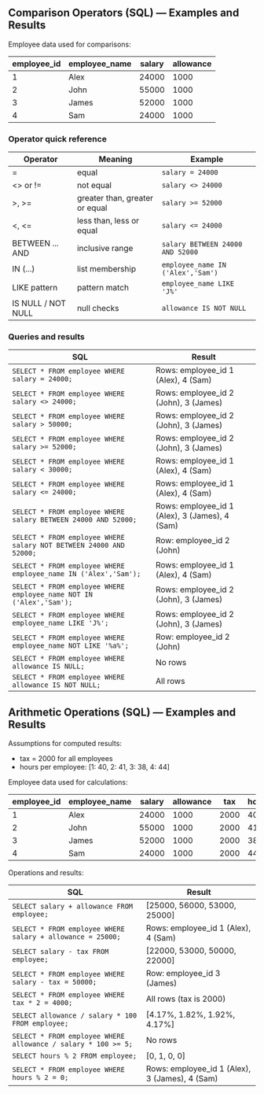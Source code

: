 ## Comparison Operators (SQL) — Examples and Results

Employee data used for comparisons:

| employee_id | employee_name | salary | allowance |
| ----------- | ------------- | ------ | --------- |
| 1           | Alex          | 24000  | 1000      |
| 2           | John          | 55000  | 1000      |
| 3           | James         | 52000  | 1000      |
| 4           | Sam           | 24000  | 1000      |

### Operator quick reference

| Operator           | Meaning                        | Example                           |
| ------------------ | ------------------------------ | --------------------------------- |
| =                  | equal                          | `salary = 24000`                  |
| <> or !=           | not equal                      | `salary <> 24000`                 |
| >, >=              | greater than, greater or equal | `salary >= 52000`                 |
| <, <=              | less than, less or equal       | `salary <= 24000`                 |
| BETWEEN ... AND    | inclusive range                | `salary BETWEEN 24000 AND 52000`  |
| IN (...)           | list membership                | `employee_name IN ('Alex','Sam')` |
| LIKE pattern       | pattern match                  | `employee_name LIKE 'J%'`         |
| IS NULL / NOT NULL | null checks                    | `allowance IS NOT NULL`           |

### Queries and results

| SQL                                                                 | Result                                         |
| ------------------------------------------------------------------- | ---------------------------------------------- |
| `SELECT * FROM employee WHERE salary = 24000;`                      | Rows: employee_id 1 (Alex), 4 (Sam)            |
| `SELECT * FROM employee WHERE salary <> 24000;`                     | Rows: employee_id 2 (John), 3 (James)          |
| `SELECT * FROM employee WHERE salary > 50000;`                      | Rows: employee_id 2 (John), 3 (James)          |
| `SELECT * FROM employee WHERE salary >= 52000;`                     | Rows: employee_id 2 (John), 3 (James)          |
| `SELECT * FROM employee WHERE salary < 30000;`                      | Rows: employee_id 1 (Alex), 4 (Sam)            |
| `SELECT * FROM employee WHERE salary <= 24000;`                     | Rows: employee_id 1 (Alex), 4 (Sam)            |
| `SELECT * FROM employee WHERE salary BETWEEN 24000 AND 52000;`      | Rows: employee_id 1 (Alex), 3 (James), 4 (Sam) |
| `SELECT * FROM employee WHERE salary NOT BETWEEN 24000 AND 52000;`  | Row: employee_id 2 (John)                      |
| `SELECT * FROM employee WHERE employee_name IN ('Alex','Sam');`     | Rows: employee_id 1 (Alex), 4 (Sam)            |
| `SELECT * FROM employee WHERE employee_name NOT IN ('Alex','Sam');` | Rows: employee_id 2 (John), 3 (James)          |
| `SELECT * FROM employee WHERE employee_name LIKE 'J%';`             | Rows: employee_id 2 (John), 3 (James)          |
| `SELECT * FROM employee WHERE employee_name NOT LIKE '%a%';`        | Row: employee_id 2 (John)                      |
| `SELECT * FROM employee WHERE allowance IS NULL;`                   | No rows                                        |
| `SELECT * FROM employee WHERE allowance IS NOT NULL;`               | All rows                                       |

## Arithmetic Operations (SQL) — Examples and Results

Assumptions for computed results:

- tax = 2000 for all employees
- hours per employee: [1: 40, 2: 41, 3: 38, 4: 44]

Employee data used for calculations:

| employee_id | employee_name | salary | allowance | tax  | hours |
| ----------- | ------------- | ------ | --------- | ---- | ----- |
| 1           | Alex          | 24000  | 1000      | 2000 | 40    |
| 2           | John          | 55000  | 1000      | 2000 | 41    |
| 3           | James         | 52000  | 1000      | 2000 | 38    |
| 4           | Sam           | 24000  | 1000      | 2000 | 44    |

Operations and results:

| SQL                                                           | Result                                         |
| ------------------------------------------------------------- | ---------------------------------------------- |
| `SELECT salary + allowance FROM employee;`                    | [25000, 56000, 53000, 25000]                   |
| `SELECT * FROM employee WHERE salary + allowance = 25000;`    | Rows: employee_id 1 (Alex), 4 (Sam)            |
| `SELECT salary - tax FROM employee;`                          | [22000, 53000, 50000, 22000]                   |
| `SELECT * FROM employee WHERE salary - tax = 50000;`          | Row: employee_id 3 (James)                     |
| `SELECT * FROM employee WHERE tax * 2 = 4000;`                | All rows (tax is 2000)                         |
| `SELECT allowance / salary * 100 FROM employee;`              | [4.17%, 1.82%, 1.92%, 4.17%]                   |
| `SELECT * FROM employee WHERE allowance / salary * 100 >= 5;` | No rows                                        |
| `SELECT hours % 2 FROM employee;`                             | [0, 1, 0, 0]                                   |
| `SELECT * FROM employee WHERE hours % 2 = 0;`                 | Rows: employee_id 1 (Alex), 3 (James), 4 (Sam) |
